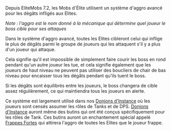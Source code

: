Depuis EliteMobs 7.2, les Mobs d'Élite utilisent un système d'aggro avancé pour les dégâts infligés aux Elites.

*Note : l'aggro est le nom donné à la mécanique qui détermine quel joueur le boss cible pour ses attaques*

Dans le système d'aggro avancé, toutes les Elites cibleront celui qui inflige le plus de dégâts parmi le groupe de joueurs qui les attaquent s'il y a plus d'un joueur qui attaque.

Cela signifie qu'il est impossible de simplement faire courir les boss en rond pendant qu'un autre joueur les tue, et cela signifie également que les joueurs de haut niveau ne peuvent pas utiliser des boucliers de chair de bas niveau pour encaisser tous les dégâts pendant qu'ils tuent le boss.

Si les dégâts sont équilibrés entre les joueurs, le boss changera de cible assez régulièrement, ce qui maintiendra tous les joueurs en alerte.

Ce système est largement utilisé dans nos [Donjons d'Instance]($language$/elitemobs/instanced_dungeon_difficulty.md) où les joueurs sont censés assumer les rôles de Tanks et de DPS. [Donjons d'Instance]($language$/elitemobs/instanced_dungeon_difficulty.md) auront même des butins qui ont été conçus spécifiquement pour les rôles de Tank. Ces butins auront un enchantement spécial appelé [Frappes Fortes]($language$/elitemobs/custom_enchantments_list.md&section=loud-strikes) qui attirera l'aggro de toutes les Elites que le joueur frappe.

